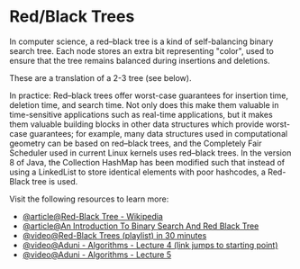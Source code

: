 # Red/Black Trees

In computer science, a red–black tree is a kind of self-balancing binary search tree. Each node stores an extra bit representing "color", used to ensure that the tree remains balanced during insertions and deletions.

These are a translation of a 2-3 tree (see below).

In practice: Red–black trees offer worst-case guarantees for insertion time, deletion time, and search time. Not only does this make them valuable in time-sensitive applications such as real-time applications, but it makes them valuable building blocks in other data structures which provide worst-case guarantees; for example, many data structures used in computational geometry can be based on red–black trees, and the Completely Fair Scheduler used in current Linux kernels uses red–black trees. In the version 8 of Java, the Collection HashMap has been modified such that instead of using a LinkedList to store identical elements with poor hashcodes, a Red-Black tree is used.

Visit the following resources to learn more:

- [@article@Red-Black Tree - Wikipedia](https://en.wikipedia.org/wiki/Red%E2%80%93black_tree)
- [@article@An Introduction To Binary Search And Red Black Tree](https://www.topcoder.com/thrive/articles/An%20Introduction%20to%20Binary%20Search%20and%20Red-Black%20Trees)
- [@video@Red-Black Trees (playlist) in 30 minutes](https://www.youtube.com/playlist?list=PL9xmBV_5YoZNqDI8qfOZgzbqahCUmUEin)
- [@video@Aduni - Algorithms - Lecture 4 (link jumps to starting point)](https://youtu.be/1W3x0f_RmUo?list=PLFDnELG9dpVxQCxuD-9BSy2E7BWY3t5Sm&t=3871)
- [@video@Aduni - Algorithms - Lecture 5](https://www.youtube.com/watch?v=hm2GHwyKF1o&list=PLFDnELG9dpVxQCxuD-9BSy2E7BWY3t5Sm&index=5)
